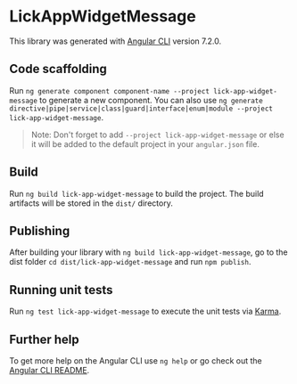 # LickAppWidgetMessage

This library was generated with [Angular CLI](https://github.com/angular/angular-cli) version 7.2.0.

## Code scaffolding

Run `ng generate component component-name --project lick-app-widget-message` to generate a new component. You can also use `ng generate directive|pipe|service|class|guard|interface|enum|module --project lick-app-widget-message`.
> Note: Don't forget to add `--project lick-app-widget-message` or else it will be added to the default project in your `angular.json` file. 

## Build

Run `ng build lick-app-widget-message` to build the project. The build artifacts will be stored in the `dist/` directory.

## Publishing

After building your library with `ng build lick-app-widget-message`, go to the dist folder `cd dist/lick-app-widget-message` and run `npm publish`.

## Running unit tests

Run `ng test lick-app-widget-message` to execute the unit tests via [Karma](https://karma-runner.github.io).

## Further help

To get more help on the Angular CLI use `ng help` or go check out the [Angular CLI README](https://github.com/angular/angular-cli/blob/master/README.md).
